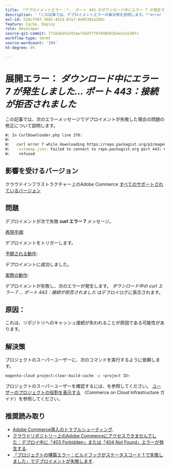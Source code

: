 ```yaml
---
title: 「デプロイメントエラー：*.. ポート 443 のダウンロード中にエラー 7 が発生する：接続が拒否されました*」
description: '「この記事では、デプロイメントエラーの解決策を説明します。*"error 7 while downloading ... port 443: Connection refused"*.'''
exl-id: 520cf50f-3682-441d-87a7-8e05301a2b0c
feature: Cache, Deploy
role: Developer
source-git-commit: 7718a835e343ae7da9ff79f690503b4ee1d140fc
workflow-type: tm+mt
source-wordcount: '194'
ht-degree: 0%

---
```


# 展開エラー： *ダウンロード中にエラー 7 が発生しました… ポート 443：接続が拒否されました*

この記事では、次のエラーメッセージでデプロイメントが失敗した場合の問題の修正について説明します。

```bash
W: In CurlDownloader.php line 370:
W:
W:   curl error 7 while downloading https://repo.packagist.org/p2/magento/module
W:   -sitemap.json: Failed to connect to repo.packagist.org port 443: Connection
W:    refused
```

## 影響を受けるバージョン

クラウドインフラストラクチャー上のAdobe Commerce [すべてのサポートされているバージョン](https://www.adobe.com/content/dam/cc/en/legal/terms/enterprise/pdfs/Adobe-Commerce-Software-Lifecycle-Policy.pdf)

## 問題

デプロイメントが次で失敗 **curl エラー 7** メッセージ。

<u>再現手順</u>:

デプロイメントをトリガーします。

<u>予期される動作</u>:

デプロイメントに成功しました。

<u>実際の動作</u>:

デプロイメントが失敗し、次のエラーが発生します。 *ダウンロード中の curl エラー 7 ... ポート 443：接続が拒否されました* はデプロイログに表示されます。

## 原因：

これは、リポジトリへのキャッシュ接続が失われることが原因である可能性があります。

## 解決策

プロジェクトのスーパーユーザーに、次のコマンドを実行するように依頼します。

```bash
magento-cloud project:clear-build-cache -p <project ID>
```

プロジェクトのスーパーユーザーを確認するには、を参照してください。 [ユーザーのプロジェクトの役割を表示する](/docs/commerce-cloud-service/user-guide/project/user-access.html?lang=en#view-a-user’s-project-role) （Commerce on Cloud Infrastructure ガイド）を参照してください。

## 推奨読み取り

* [Adobe Commerce導入のトラブルシューティング](/docs/commerce-knowledge-base/kb/troubleshooting/deployment/magento-deployment-troubleshooter.html).
* [クラウドリポジトリー上のAdobe Commerceにアクセスできませんでした：デプロイ中に「403 Forbidden」または「404 Not Found」エラーが発生する](/docs/commerce-knowledge-base/kb/troubleshooting/deployment/magento-commerce-cloud-repo-could-not-be-accessed-403-forbidden-or-404-not-found-error-when-deploying.html).
* [「プロジェクトの構築エラー：ビルドフックがステータスコード 1 で失敗しました」でデプロイメントが失敗します](/docs/commerce-knowledge-base/kb/troubleshooting/deployment/deployment-fails-with-error-building-project-the-build-hook-failed-with-status-code-1.html).
